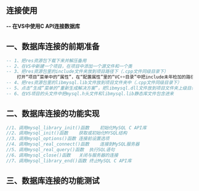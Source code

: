 ## 连接使用

**-- 在VS中使用C API连接数据库**

## 一、数据库连接的前期准备

```sql
-- 1、把res资源包下载下来并解压备用
-- 2、在VS中新建一个项目，在项目中添加一个源文件和一个类
-- 3、把res资源包里的include文件夹放到项目路径下（.cpp文件同级目录下）
	打开“项目”菜单中的“属性”，在“配置属性”里的“VC++目录”中把include未年检加的路径复制到“包含目录”中
-- 4、把res资源包里的libmysql.lib文件放到项目文件夹中（.cpp文件同级目录下）
-- 5、点击“生成”菜单的“重新生成解决方案”，把libmysql.dll文件放到项目文件夹上级目录中的Debug文件夹中（.exe文件同级目录下）
-- 6、在VS项目的头文件中把mysql.h头文件和libmysql.lib静态库文件包含进来
```



## 二、数据库连接的功能实现
```c++
//1、调用mysql_library_init()函数	初始化MySQL C API库
//2、调用mysql_init()函数	获取或初始化MYSQL结构
//3、调用mysql_options()函数	连接前设置选项
//4、调用mysql_real_connect()函数	连接到MySQL服务器
//5、调用mysql_real_query()函数	执行SQL语句
//6、调用mysql_close()函数	关闭与服务器的连接
//7、调用mysql_library_end()函数	终止MySQL C API库
```



## 三、数据库连接的功能测试

